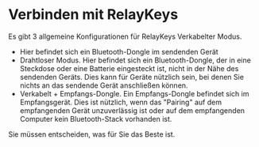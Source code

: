 # Verbinden mit RelayKeys

Es gibt 3 allgemeine Konfigurationen für RelayKeys Verkabelter Modus.&#x20;

* Hier befindet sich ein Bluetooth-Dongle im sendenden Gerät&#x20;
* Drahtloser Modus. Hier befindet sich ein Bluetooth-Dongle, der in eine Steckdose oder eine Batterie eingesteckt ist, nicht in der Nähe des sendenden Geräts. Dies kann für Geräte nützlich sein, bei denen Sie nichts an das sendende Gerät anschließen können.&#x20;
* Verkabelt + Empfangs-Dongle. Ein Empfangs-Dongle befindet sich im Empfangsgerät. Dies ist nützlich, wenn das "Pairing" auf dem empfangenden Gerät unzuverlässig ist oder auf dem empfangenden Computer kein Bluetooth-Stack vorhanden ist.&#x20;

Sie müssen entscheiden, was für Sie das Beste ist.
